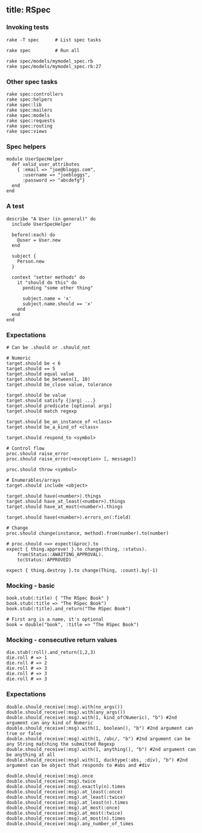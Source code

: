 title: RSpec
----

### Invoking tests

    rake -T spec      # List spec tasks

    rake spec         # Run all

    rake spec/models/mymodel_spec.rb
    rake spec/models/mymodel_spec.rb:27

### Other spec tasks

    rake spec:controllers
    rake spec:helpers
    rake spec:lib
    rake spec:mailers
    rake spec:models
    rake spec:requests
    rake spec:routing
    rake spec:views


### Spec helpers

    module UserSpecHelper
      def valid_user_attributes
        { :email => "joe@bloggs.com",
          :username => "joebloggs",
          :password => "abcdefg"}
      end
    end

### A test

    describe "A User (in general)" do
      include UserSpecHelper

      before(:each) do
        @user = User.new
      end

      subject {
        Person.new
      }

      context "setter methods" do
        it "should do this" do
          pending "some other thing"

          subject.name = 'x'
          subject.name.should == 'x'
        end
      end
    end

### Expectations

    # Can be .should or .should_not

    # Numeric
    target.should be < 6
    target.should == 5
    target.should equal value
    target.should be_between(1, 10)
    target.should be_close value, tolerance

    target.should be value
    target.should satisfy {|arg| ...}
    target.should predicate [optional args]
    target.should match regexp

    target.should be_an_instance_of <class>
    target.should be_a_kind_of <class>

    target.should respond_to <symbol>

    # Control flow
    proc.should raise_error
    proc.should raise_error(<exception> [, message])

    proc.should throw <symbol>

    # Enumerables/arrays
    target.should include <object>

    target.should have(<number>).things
    target.should have_at_least(<number>).things
    target.should have_at_most(<number>).things

    target.should have(<number>).errors_on(:field)

    # Change
    proc.should change(instance, method).from(number).to(number)

    # proc.should <=> expect(&proc).to
    expect { thing.approve! }.to change(thing, :status).
        from(Status::AWAITING_APPROVAL).
        to(Status::APPROVED)

    expect { thing.destroy }.to change(Thing, :count).by(-1)

### Mocking - basic

    book.stub(:title) { "The RSpec Book" }
    book.stub(:title => "The RSpec Book")
    book.stub(:title).and_return("The RSpec Book")

    # First arg is a name, it's optional
    book = double("book", :title => "The RSpec Book")

### Mocking - consecutive return values

    die.stub(:roll).and_return(1,2,3)
    die.roll # => 1
    die.roll # => 2
    die.roll # => 3
    die.roll # => 3
    die.roll # => 3

### Expectations

    double.should_receive(:msg).with(no_args())
    double.should_receive(:msg).with(any_args())
    double.should_receive(:msg).with(1, kind_of(Numeric), "b") #2nd argument can any kind of Numeric
    double.should_receive(:msg).with(1, boolean(), "b") #2nd argument can true or false
    double.should_receive(:msg).with(1, /abc/, "b") #2nd argument can be any String matching the submitted Regexp
    double.should_receive(:msg).with(1, anything(), "b") #2nd argument can be anything at all
    double.should_receive(:msg).with(1, ducktype(:abs, :div), "b") #2nd argument can be object that responds to #abs and #div

    double.should_receive(:msg).once
    double.should_receive(:msg).twice
    double.should_receive(:msg).exactly(n).times
    double.should_receive(:msg).at_least(:once)
    double.should_receive(:msg).at_least(:twice)
    double.should_receive(:msg).at_least(n).times
    double.should_receive(:msg).at_most(:once)
    double.should_receive(:msg).at_most(:twice)
    double.should_receive(:msg).at_most(n).times
    double.should_receive(:msg).any_number_of_times

